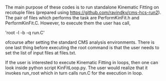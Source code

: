 The main purpose of these codes is to run standalone Kinematic Fitting on recotuple files (prepared using https://github.com/ravindkv/cms-hcs-run2).
The pair of files which performs the task are PerformKinFit.h and PerformKinFit.C. However, to execute them the user has call,

'root -l -b -q run.C'

ofcourse after setting the standard CMS analysis environments. There is one last thing before executing the root command is that the user needs to set the list of input files at files.txt.

If the user is interested to execute Kinematic Fitting in loops, then one can look inside python script KinFitLoop.py. The user would realize that it invokes run_root which in turn calls run.C for the execution in loop.

